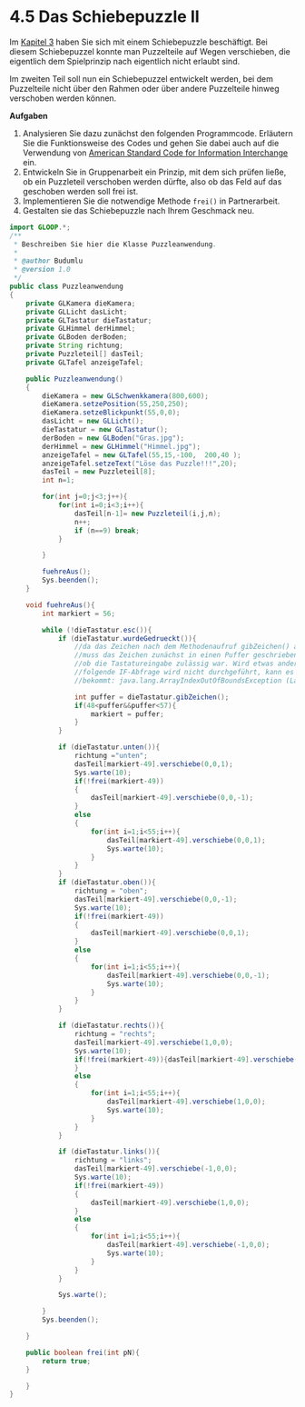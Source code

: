 # 4.5 Das Schiebepuzzle II

Im [Kapitel 3](/das-schiebepuzzle-teil1.md) haben Sie sich mit einem Schiebepuzzle beschäftigt. Bei diesem Schiebepuzzel konnte man Puzzelteile auf Wegen verschieben, die eigentlich dem Spielprinzip nach eigentlich nicht erlaubt sind.

Im zweiten Teil soll nun ein Schiebepuzzel entwickelt werden, bei dem Puzzelteile nicht über den Rahmen oder über andere Puzzelteile hinweg verschoben werden können.

**Aufgaben**  
1. Analysieren Sie dazu zunächst den folgenden Programmcode. Erläutern Sie die Funktionsweise des Codes und gehen Sie dabei auch auf die Verwendung von [American Standard Code for Information Interchange ](https://de.wikipedia.org/wiki/American_Standard_Code_for_Information_Interchange)ein.  
2. Entwickeln Sie in Gruppenarbeit ein Prinzip, mit dem sich prüfen ließe, ob ein Puzzleteil verschoben werden dürfte, also ob das Feld auf das geschoben werden soll frei ist.  
3. Implementieren Sie die notwendige Methode `frei()` in Partnerarbeit.  
4. Gestalten sie das Schiebepuzzle nach Ihrem Geschmack neu.

```java
import GLOOP.*;
/**
 * Beschreiben Sie hier die Klasse Puzzleanwendung.
 * 
 * @author Budumlu 
 * @version 1.0
 */
public class Puzzleanwendung
{
    private GLKamera dieKamera;
    private GLLicht dasLicht;
    private GLTastatur dieTastatur;
    private GLHimmel derHimmel;
    private GLBoden derBoden; 
    private String richtung;
    private Puzzleteil[] dasTeil;
    private GLTafel anzeigeTafel;

    public Puzzleanwendung()
    {
        dieKamera = new GLSchwenkkamera(800,600);
        dieKamera.setzePosition(55,250,250);
        dieKamera.setzeBlickpunkt(55,0,0);
        dasLicht = new GLLicht();
        dieTastatur = new GLTastatur();
        derBoden = new GLBoden("Gras.jpg");
        derHimmel = new GLHimmel("Himmel.jpg");
        anzeigeTafel = new GLTafel(55,15,-100,  200,40 );
        anzeigeTafel.setzeText("Löse das Puzzle!!!",20); 
        dasTeil = new Puzzleteil[8];
        int n=1;

        for(int j=0;j<3;j++){
            for(int i=0;i<3;i++){
                dasTeil[n-1]= new Puzzleteil(i,j,n);
                n++;
                if (n==9) break;
            }

        }

        fuehreAus();
        Sys.beenden();
    }

    void fuehreAus(){
        int markiert = 56;

        while (!dieTastatur.esc()){
            if (dieTastatur.wurdeGedrueckt()){
                //da das Zeichen nach dem Methodenaufruf gibZeichen() aus dem Speicher gelöscht wird,
                //muss das Zeichen zunächst in einen Puffer geschrieben werden. Dann kann geprüft werden,
                //ob die Tastatureingabe zulässig war. Wird etwas anderes als 1 bis 8 eingegeben und die 
                //folgende IF-Abfrage wird nicht durchgeführt, kann es passieren, dass man einen Array-Fehler
                //bekommt: java.lang.ArrayIndexOutOfBoundsException (Laufzeitfehler)

                int puffer = dieTastatur.gibZeichen();
                if(48<puffer&&puffer<57){
                    markiert = puffer;
                }
            }

            if (dieTastatur.unten()){
                richtung ="unten";
                dasTeil[markiert-49].verschiebe(0,0,1);
                Sys.warte(10);
                if(!frei(markiert-49))
                {
                    dasTeil[markiert-49].verschiebe(0,0,-1);
                }
                else
                {
                    for(int i=1;i<55;i++){
                        dasTeil[markiert-49].verschiebe(0,0,1);
                        Sys.warte(10);
                    }
                }
            }
            if (dieTastatur.oben()){
                richtung = "oben";
                dasTeil[markiert-49].verschiebe(0,0,-1);
                Sys.warte(10);
                if(!frei(markiert-49))
                {
                    dasTeil[markiert-49].verschiebe(0,0,1);
                }
                else
                {
                    for(int i=1;i<55;i++){
                        dasTeil[markiert-49].verschiebe(0,0,-1);
                        Sys.warte(10);
                    }
                }
            }

            if (dieTastatur.rechts()){
                richtung = "rechts";
                dasTeil[markiert-49].verschiebe(1,0,0);
                Sys.warte(10);
                if(!frei(markiert-49)){dasTeil[markiert-49].verschiebe(-1,0,0);
                }
                else
                {
                    for(int i=1;i<55;i++){
                        dasTeil[markiert-49].verschiebe(1,0,0);
                        Sys.warte(10);
                    }
                }
            }

            if (dieTastatur.links()){
                richtung = "links";
                dasTeil[markiert-49].verschiebe(-1,0,0);
                Sys.warte(10);
                if(!frei(markiert-49))
                {
                    dasTeil[markiert-49].verschiebe(1,0,0);
                }
                else
                {
                    for(int i=1;i<55;i++){
                        dasTeil[markiert-49].verschiebe(-1,0,0);
                        Sys.warte(10);
                    }
                }
            }

            Sys.warte();

        }         
        Sys.beenden();

    }

    public boolean frei(int pN){
        return true;
    }

    }
}
```




